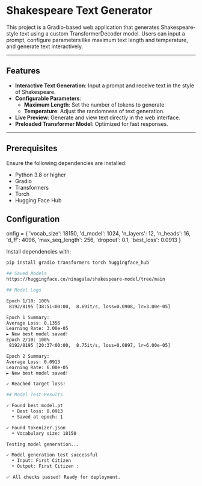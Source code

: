 # Shakespeare Text Generator

This project is a Gradio-based web application that generates Shakespeare-style text using a custom TransformerDecoder model. Users can input a prompt, configure parameters like maximum text length and temperature, and generate text interactively.

---

## Features

- **Interactive Text Generation**: Input a prompt and receive text in the style of Shakespeare.
- **Configurable Parameters**:
  - **Maximum Length**: Set the number of tokens to generate.
  - **Temperature**: Adjust the randomness of text generation.
- **Live Preview**: Generate and view text directly in the web interface.
- **Preloaded Transformer Model**: Optimized for fast responses.

---

## Prerequisites

Ensure the following dependencies are installed:

- Python 3.8 or higher
- Gradio
- Transformers
- Torch
- Hugging Face Hub

## Configuration

onfig = {
            'vocab_size': 18150,
            'd_model': 1024,
            'n_layers': 12,
            'n_heads': 16,
            'd_ff': 4096,
            'max_seq_length': 256,
            'dropout': 0.1,
            'best_loss': 0.0913
        }

Install dependencies with:

```bash
pip install gradio transformers torch huggingface_hub

## Saved Models
https://huggingface.co/ninagala/shakespeare-model/tree/main

## Model Logs

Epoch 1/10: 100%
 8192/8195 [38:51<00:00,  8.69it/s, loss=0.0908, lr=3.00e-05]

Epoch 1 Summary:
Average Loss: 0.1356
Learning Rate: 3.00e-05
► New best model saved!
Epoch 2/10: 100%
 8192/8195 [20:37<00:00,  8.75it/s, loss=0.0897, lr=6.00e-05]

Epoch 2 Summary:
Average Loss: 0.0913
Learning Rate: 6.00e-05
► New best model saved!

✓ Reached target loss!

## Model Test Results

✓ Found best_model.pt
  • Best loss: 0.0913
  • Saved at epoch: 1

✓ Found tokenizer.json
  • Vocabulary size: 18150

Testing model generation...

✓ Model generation test successful
  • Input: First Citizen
  • Output: First Citizen :

✅ All checks passed! Ready for deployment.
